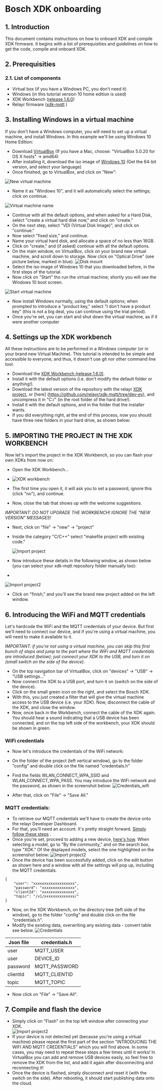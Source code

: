 # Bosch XDK onboarding 

## 1. Introduction

This document contains instructions on how to onboard XDK and compile XDK firmware.
It begins with a list of prerequisities and guidelines on how to get the code, compile and onboard XDK.

## 2. Prerequisities

### 2.1. List of components

 -  Virtual box (if you have a Windows PC, you don't need it)
 -  Windows (in this tutorial version 10 home edition is used)
 -  XDK Workbench ([release 1.6.0](http://xdk.bosch-connectivity.com/software-downloads)) 
 -  Relayr firmware ([xdk-mqtt](https://github.com/relayr/xdk-mqtt) )
 

## 3. Installing Windows in a virtual machine
If you don't have a Windows computer, you will need to set up a virtual machine, and install Windows. 
In this example we'll be using Windows 10 Home Edition:
 - Download [VirtualBox](https://www.virtualbox.org/wiki/Downloads)
 (If you have a Mac, choose: "VirtualBox 5.0.20 for OS X hosts" →  amd64)
 - After installing it, download the iso image of [Windows 10](https://www.microsoft.com/en-us/software-download/windows10ISO) (Get the 64-bit version, and select your language)
 - Once finished, go to VirtualBox, and click on "New":
 
 ![New virtual machine](assets/ScreenShot_2016-05-12_at_18.31.34.png)
 - Name it as "Windows 10", and it will automatically select the settings; click on continue.
 
 ![Virtual machine name](assets/ScreenShot_2016-05-12_at_19.06.28.png)
 
 - Continue with all the default options, and when asked for a Hard Disk, select "create a virtual hard disk now," and click on "create."
 - On the next step, select "VDI (Virtual Disk Image)", and click on "continue."
 - Now select "fixed size," and continue.
 - Name your virtual hard disk, and allocate a space of no less than 16GB.
 - Click on "create," and (if asked) continue with all the default options.
 - On the main window, on VirtualBox, click on your brand new virtual machine, and scroll down to storage. Now click on "Optical Drive" (see picture below, marked in blue).
 ![Disk mount](assets/ScreenShot_2016-05-13_at_11.01.20.png)
 - Select the iso image of Windows 10 that you downloaded before, in the first steps of the tutorial.
 - Now click on "Start" tho run the virtual machine; shortly you will see the Windows 10 boot screen.

  ![Start virtual machine](assets/ScreenShot_2016-05-13_at_11.11.28.png)

 - Now install Windows normally, using the default options; when prompted to introduce a "product key," select "I don't have a product key" (this is not a big deal, you can continue using the trial period).
 - Once you're set, you can start and shut down the virtual machine, as if it were another computer
 
 
## 4. Settings up the XDK workbench
All these instructions are to be performed in a Windows computer (or in your brand new Virtual Machine).
This tutorial is intended to be simple and accessible to everyone, and thus, it doesn't use git nor other command line tool.


 - Download the [XDK Workbench (release 1.6.0)](http://xdk.bosch-connectivity.com/software-downloads).
 - Install it with the default options (i.e. don't modify the default folder or anything!).
 - Download the latest version of the repository with the relayr [XDK project](https://codeload.github.com/relayr/xdk-mqtt/zip/master), or [here] (https://github.com/relayr/xdk-mqtt/tree/dev-ev), and uncompress it in "C:/" (in the root folder of the hard drive!).
 - Install it with the default options, and in the folder that the installer wants.
 - If you did everything right, at the end of this process, now you should have three new folders in your hard drive, as shown below:
 
 
## 5. IMPORTING THE PROJECT IN THE XDK WORKBENCH
Now let's import the project in the XDK Workbench, so you can flash your own XDKs from now on:
 - Open the XDK Workbench...
 - 
   ![XDK workbench](assets/xdk_icon.png)

 - The first time you open it, it will ask you to set a password, ignore this (click "no"), and continue.
 - Now, close the tab that shows up with the welcome suggestions.
  
*IMPORTANT: DO NOT UPGRADE THE WORKBENCH! IGNORE THE "NEW VERSION" MESSAGES!*
  
 - Next, click on "file" → "new" → "project"
 - Inside the category "C/C++" select "makefile project with existing code."
 
   ![Import project](assets/ScreenShot_2016-05-13_at_12.23.34.png)
 
 - Now introduce these details in the following window, as shown below (you can select your xdk-mqtt repository folder manually too):
 - 
 ![Import project2](assets/ScreenShot_2016-05-13_at_12.26.59.png)

 - Click on "finish," and you'll see the brand new project added on the left window.
 
 
## 6. Introducing the WiFi and MQTT credentials
Let's hardcode the WiFi and the MQTT credentials of your device. But first we'll need to connect our device, and if you're using a virtual machine, you will need to make it available to it.

*IMPORTANT: if you're not using a virtual machine, you can skip this first bunch of steps and jump to the part where the WiFi and MQTT credentials are introduced (below); just connect your XDK to the USB, and turn it on (small switch on the side of the device).*

 - On the top navigation bar of VirtualBox, click on "devices" → "USB" → "USB settings..."
 - Now connect the XDK to a USB port, and turn it on (switch on the side of the device).
 - Click on the small green icon on the right, and select the Bosch XDK.
 - With this, you just created a filter that will give the virtual machine access to the USB device (i.e. your XDK). Now, disconnect the cable of the XDK, and close the window.
 - Now, once back in the Workbench, connect the cable of the XDK again. You should hear a sound indicating that a USB device has been connected, and on the top left side of the workbench, your XDK should be shown in green.
 
### WiFi credentials
 - Now let's introduce the credentials of the WiFi network:
 - On the folder of the project (left vertical window), go to the folder "config" and double click on the file named "credentials.h"
 - Find the fields WLAN\_CONNECT\_WPA\_SSID and WLAN\_CONNECT\_WPA\_PASS. You may introduce the WiFi network and the password, as shown in the screenshot below:
    ![Credentials_wifi](assets/ScreenShot_2016-09-13_at_10.03.19.png)
 
 - After that, click on "File" → "Save All."
  
### MQTT credentials:
 - To retrieve our MQTT credentials we'll have to create the device onto the relayr Developer Dashboard.
 - For that, you'll need an account. It's pretty straight forward. [Simply follow these steps](http://docs.relayr.io/getting-started/account-creation/#creating-an-account) .
 - Once you're set, proceed to adding a new device, [here's how](http://docs.relayr.io/getting-started/devices-guide/#adding-a-device). When selecting a model, go to "By the community," and on the search box, type "XDK." Of the displayed models, select the one highlighted on the screenshot below:
  ![Import project2](assets/ScreenShot_2016-07-26_at_13.14.54.png)
 - Once the device has been successfully added, click on the edit button as shown here and a window with all the settings will pop up, including the MQTT credentials.
  
``` 
{
    "user": "xxxxxxxxxxxxxxxxxxx",
    "password": "xxxxxxxxxxxxxxx",
    "clientId": "xxxxxxxxxxxxxxx",
    "topic": "/v1/xxxxxxxxxxxxxx/"
}
```
  
 - Now, on the XDK Workbench, on the directory tree (left side of the window), go to the folder "config" and double click on the file "credentials.h".
 - Modify the existing data, overwriting any existing data - convert table see below.
   ![Credentials](assets/ScreenShot_2016-09-13_at_10.03.19.png)
   
Json file | credentials.h
------------ | -------------
user | MQTT_USER
user | DEVICE_ID
password | MQTT_PASSWORD
clientId | MQTT_CLIENTID
topic | MQTT_TOPIC
   
 - Now click on "File" → "Save All".
 
 
## 7. Compile and flash the device
 - Simply click on "Flash" on the top left window after connecting your XDK.  
  ![Import project2](assets/ScreenShot_2016-07-26_at_13.34.28.png)
 - If your device is not detected yet (because you're using a virtual machine) please repeat the first part of the section "INTRODUCING THE WIFI AND MQTT CREDENTIALS" which you will find above. In some cases, you may need to repeat these steps a few times until it works! In VirtualBox you can add and remove USB devices easily, so feel free to remove the XDK from the list, and add it again after disconnecting and reconnecting it!
 - Once the device is flashed, simply disconnect and reset it (with the switch on the side). After rebooting, it should start publishing data onto the cloud.
 

 
 
 

